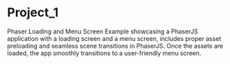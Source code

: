 # Project_1
Phaser Loading and Menu Screen Example showcasing a PhaserJS application with a loading screen and a menu screen, includes proper asset preloading and seamless scene transitions in PhaserJS. Once the assets are loaded, the app smoothly transitions to a user-friendly menu screen.
